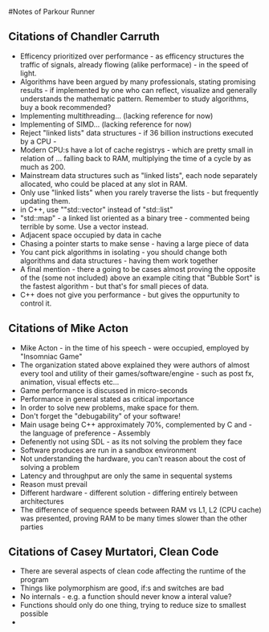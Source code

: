 #Notes of Parkour Runner

## Citations of Chandler Carruth
- Efficency prioritized over performance - as efficency structures the traffic of signals, already flowing (alike performace) - in the speed of light. 
- Algorithms have been argued by many professionals, stating promising results - if implemented by one who
can reflect, visualize and generally understands the mathematic pattern. Remember to study algorithms, buy a book recommended?
- Implementing multithreading... (lacking reference for now)
- Implementing of SIMD... (lacking reference for now)
- Reject "linked lists" data structures - if 36 billion instructions executed by a CPU - 
- Modern CPU:s have a lot of cache registrys - which are pretty small in relation of ... falling back to RAM, multiplying the time of a cycle by as much as 200. 
- Mainstream data structures such as "linked lists", each node separately allocated, who could be placed at any slot in RAM.
- Only use "linked lists" when you rarely traverse the lists - but frequently updating them.
- in C++, use ""std::vector" instead of "std::list"
- "std::map" - a linked list oriented as a binary tree - commented being terrible by some. Use a vector instead. 
- Adjacent space occupied by data in cache
- Chasing a pointer starts to make sense - having a large piece of data
- You cant pick algorithms in isolating - you should change both algorithms and data structures - having them work together
- A final mention - there a going to be cases almost proving the opposite of the (some not included) above an example citing that "Bubble Sort" is the fastest algorithm - but that's for small pieces of data.
- C++ does not give you performance - but gives the oppurtunity to control it.

## Citations of Mike Acton
- Mike Acton - in the time of his speech - were occupied, employed by "Insomniac Game"
- The organization stated above explained they were authors of almost every tool and utility of their games/software/engine - such as post fx, animation, visual effects etc...
- Game performance is discussed in micro-seconds
- Performance in general stated as critical importance
- In order to solve new problems, make space for them.
- Don't forget the "debugability" of your software!
- Main usage being C++ approximately 70%, complemented by C and - the language of preference - Assembly
- Defenently not using SDL - as its not solving the problem they face
- Software produces are run in a sandbox environment
- Not understanding the hardware, you can't reason about the cost of solving a problem
- Latency and throughput are only the same in sequental systems
- Reason must prevail
- Different hardware - different solution - differing entirely between architectures
- The difference of sequence speeds between RAM vs L1, L2 (CPU cache) was presented, proving RAM to be many times slower than the other parties

## Citations of Casey Murtatori, Clean Code
- There are several aspects of clean code affecting the runtime of the program
- Things like polymorphism are good, if:s and switches are bad
- No internals - e.g. a function should never know a interal value?
- Functions should only do one thing, trying to reduce size to smallest possible
- 